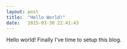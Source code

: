 ```yaml
---
layout: post
title:  "Hello World!"
date:   2015-03-30 22:41:43
---
```

Hello world! Finally I've time to setup this blog.
